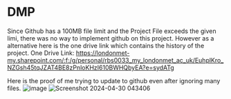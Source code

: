 # DMP
Since Github has a 100MB file limit and the Project File exceeds the given limi, there was no way to implement github on this project. However as a alternative here is the one drive link which contains the history of the project.
One Drive Link: https://londonmet-my.sharepoint.com/:f:/g/personal/rbs0033_my_londonmet_ac_uk/EuhplKro_NZGsh45tqJZAT4BE8zPnloKHzI610BWHQbyEA?e=sydATg


Here is the proof of me trying to update to github even after ignoring many files.
![image](https://github.com/RajIslington/DMP/assets/147361221/54df5b6d-b09d-408d-ae9c-e10ce4832961)
![Screenshot 2024-04-30 043406](https://github.com/RajIslington/DMP/assets/147361221/c2956b0f-23c9-448f-a13f-4b53e890f5bb)
